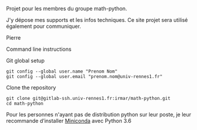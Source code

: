 Projet pour les membres du groupe math-python.

J'y dépose mes supports et les infos techniques.
Ce site projet sera utilisé également pour communiquer.

Pierre

Command line instructions

Git global setup

```
git config --global user.name "Prenom Nom"
git config --global user.email "prenom.nom@univ-rennes1.fr"
```

Clone the repository

```
git clone git@gitlab-ssh.univ-rennes1.fr:irmar/math-python.git
cd math-python
```

Pour les personnes n'ayant pas de distribution python sur leur
poste, je leur recommande d’installer [Miniconda](https://conda.io/miniconda.html) avec Python 3.6

